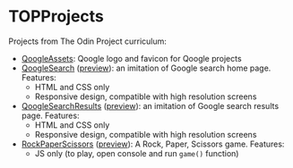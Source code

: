 # TOPProjects
Projects from The Odin Project curriculum:
* [QoogleAssets](https://github.com/qmarlats/TOPProjects/tree/master/QoogleAssets): Qoogle logo and favicon for Qoogle projects
* [QoogleSearch](https://github.com/qmarlats/TOPProjects/tree/master/QoogleSearch) ([preview](https://qmarlats.github.io/TOPProjects/QoogleSearch/)): an imitation of Google search home page. Features:
    * HTML and CSS only
    * Responsive design, compatible with high resolution screens
* [QoogleSearchResults](https://github.com/qmarlats/TOPProjects/tree/master/QoogleSearchResults) ([preview](https://qmarlats.github.io/TOPProjects/QoogleSearchResults/)): an imitation of Google search results page. Features:
    * HTML and CSS only
    * Responsive design, compatible with high resolution screens
* [RockPaperScissors](https://github.com/qmarlats/TOPProjects/tree/master/RockPaperScissors) ([preview](https://qmarlats.github.io/TOPProjects/RockPaperScissors/)): A Rock, Paper, Scissors game. Features:
    * JS only (to play, open console and run `game()` function)
